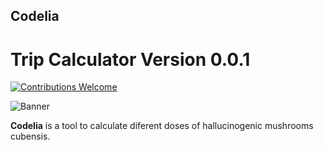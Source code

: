 ## Codelia
#  Trip Calculator Version 0.0.1

[![Contributions Welcome](https://img.shields.io/badge/contributions-welcome-blue.svg?style=flat)]()

![Banner](https://user-images.githubusercontent.com/101678581/173277225-9616e8b9-5e26-49d0-82c3-639e0752fbb6.png)

**Codelia** is a tool to calculate diferent doses of hallucinogenic mushrooms cubensis.

